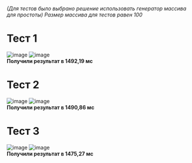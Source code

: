 *(Для тестов было выбрано решение использовать генератор массива для простоты)*
*Размер массива для тестов равен 100*
# Тест 1
![image](https://user-images.githubusercontent.com/58052549/197391676-ad3ca9bd-628e-4297-8408-a95150075d5c.png)
![image](https://user-images.githubusercontent.com/58052549/197391685-26488433-9dd2-404d-8a71-e55c41ec1982.png)  
**Получили результат в 1492,19 мс**
# Тест 2
![image](https://user-images.githubusercontent.com/58052549/197391891-fd89c188-89c1-47b3-97a1-b3c310f177ec.png)
![image](https://user-images.githubusercontent.com/58052549/197391901-e003c205-657f-45ff-9ab1-99be3768ef56.png)  
**Получили результат в 1490,86 мс**
# Тест 3
![image](https://user-images.githubusercontent.com/58052549/197392205-d5f06996-3dc3-43f5-88cb-aafcb81d8d8c.png)
![image](https://user-images.githubusercontent.com/58052549/197392075-75e15f03-98f5-45b4-9b21-fede2eb90c54.png)  
**Получили результат в 1475,27 мс**
